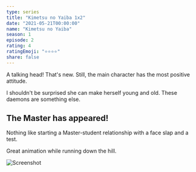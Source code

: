 ```yaml
---
type: series
title: "Kimetsu no Yaiba 1x2"
date: "2021-05-21T00:00:00"
name: "Kimetsu no Yaiba"
season: 1
episode: 2
rating: 4
ratingEmoji: "⭐️⭐️⭐️⭐️"
share: false
---
```


A talking head! That's new. Still, the main character has the most positive attitude.

I shouldn't be surprised she can make herself young and old. These daemons are something else.

## The Master has appeared!

Nothing like starting a Master-student relationship with a face slap and a test.

Great animation while running down the hill.

![Screenshot](https://cldup.com/S7UtHHDthL.jpg)
